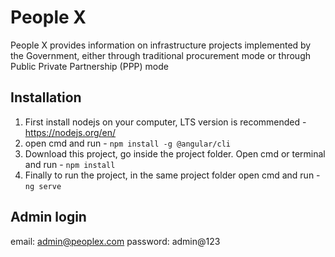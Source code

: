 # People X

People X provides information on infrastructure projects implemented by the Government, either through traditional procurement mode or through Public Private Partnership (PPP) mode

## Installation

1. First install nodejs on your computer, LTS version is recommended - https://nodejs.org/en/
2. open cmd and run - ``` npm install -g @angular/cli ```
3. Download this project, go inside the project folder. Open cmd or terminal and run - ```npm install ```
4. Finally to run the project, in the same project folder open cmd and run - ``` ng serve ```

## Admin login
email: admin@peoplex.com
password: admin@123


